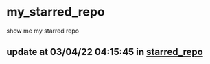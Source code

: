 # my_starred_repo
show me my starred repo

update at 03/04/22 04:15:45 in [starred_repo](./index.html)
---

